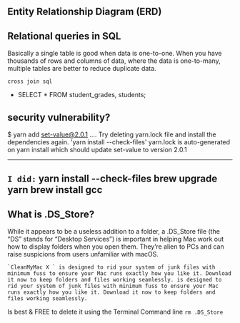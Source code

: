 
## Entity Relationship Diagram (ERD)
## Relational queries in SQL 

Basically a single table is good when data is one-to-one. When you have thousands of rows and columns of data, where the data is one-to-many, multiple tables are better to reduce duplicate data.

`cross join sql `
- SELECT * FROM student_grades, students;

## security vulnerability?
$ yarn add set-value@2.0.1 ....
Try deleting yarn.lock file and install the dependencies again.
'yarn install --check-files'
yarn.lock is auto-generated on yarn install which should update set-value to version 2.0.1

----
`I did:` 
yarn install --check-files
brew upgrade yarn
brew install gcc 
----


## What is .DS_Store?
While it appears to be a useless addition to a folder, a .DS_Store file (the “DS” stands for “Desktop Services”) is important in helping Mac work out how to display folders when you open them. They’re alien to PCs and can raise suspicions from users unfamiliar with macOS.

    `CleanMyMac X ` is designed to rid your system of junk files with minimum fuss to ensure your Mac runs exactly how you like it. Download it now to keep folders and files working seamlessly. is designed to rid your system of junk files with minimum fuss to ensure your Mac runs exactly how you like it. Download it now to keep folders and files working seamlessly.

Is best & FREE to delete it using the Terminal Command line `rm .DS_Store`